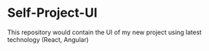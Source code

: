 # Self-Project-UI
This repository would contain the UI of my new project using latest technology (React, Angular)
